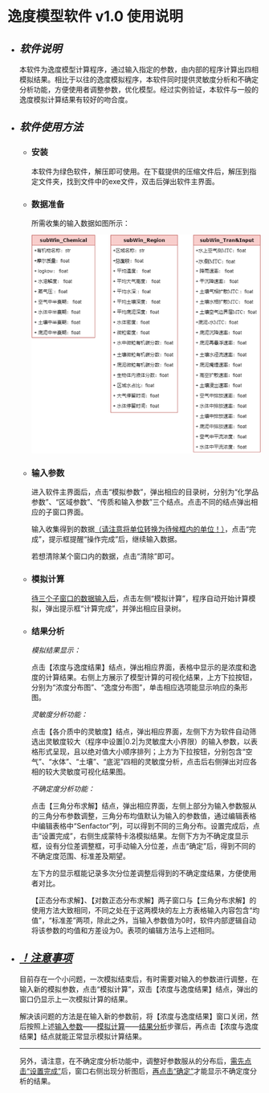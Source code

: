 # 逸度模型软件 v1.0 使用说明

- ## *软件说明*

  本软件为逸度模型计算程序，通过输入指定的参数，由内部的程序计算出四相模拟结果。相比于以往的逸度模拟程序，本软件同时提供灵敏度分析和不确定分析功能，方便使用者调整参数，优化模型。经过实例验证，本软件与一般的逸度模拟计算结果有较好的吻合度。

- ## *软件使用方法*

  - ### 安装

    本软件为绿色软件，解压即可使用。在下载提供的压缩文件后，解压到指定文件夹，找到文件中的exe文件，双击后弹出软件主界面。

  - ### 数据准备

    所需收集的输入数据如图所示：

    ![image-20210508165817606](https://github.com/WhItEG-bit/Fagucity/blob/main/%E8%BE%93%E5%85%A5%E5%8F%82%E6%95%B0%E7%BB%9F%E8%AE%A1.png)

  - ### 输入参数

    进入软件主界面后，点击“模拟参数”，弹出相应的目录树，分别为“化学品参数”、“区域参数”、“传质和输入参数”三个结点。点击不同的结点弹出相应的子窗口界面。

    输入收集得到的数据<u>（请注意将单位转换为待候框内的单位！）</u>，点击“完成”，提示框提醒“操作完成”后，继续输入数据。

    若想清除某个窗口内的数据，点击“清除”即可。

  - ### 模拟计算

    <u>待三个子窗口的数据输入后</u>，点击左侧“模拟计算”，程序自动开始计算模拟，弹出提示框“计算完成”，并弹出相应目录树。

  - ### 结果分析

    *模拟结果显示：*

    点击【浓度与逸度结果】结点，弹出相应界面，表格中显示的是浓度和逸度的计算结果。右侧上方展示了模型计算的可视化结果，上方下拉按钮，分别为“浓度分布图”、“逸度分布图”，单击相应选项能显示响应的条形图。

    *灵敏度分析功能：*

    点击【各介质中的灵敏度】结点，弹出相应界面，左侧下方为软件自动筛选出灵敏度较大（程序中设置|0.2|为灵敏度大小界限）的输入参数，以表格形式呈现，且以绝对值大小顺序排列；上方为下拉按钮，分别包含“空气”、“水体”、“土壤”、“底泥”四相的灵敏度分析，点击后右侧弹出对应各相的较大灵敏度可视化结果图。

    *不确定度分析功能：*

    点击【三角分布求解】结点，弹出相应界面，左侧上部分为输入参数服从的三角分布参数调整，三角分布均值默认为输入的参数值，通过编辑表格中编辑表格中“Senfactor”列，可以得到不同的三角分布。设置完成后，点击“设置完成”，右侧生成蒙特卡洛模拟结果。左侧下方为不确定度显示框，设有分位差调整框，可手动输入分位差，点击“确定”后，得到不同的不确定度范围、标准差及期望。

    左下方的显示框能记录多次分位差调整后得到的不确定度结果，方便使用者对比。

    【正态分布求解】、【对数正态分布求解】两子窗口与【三角分布求解】的使用方法大致相同，不同之处在于这两模块的左上方表格输入内容包含“均值”，“标准差”两项，除此之外，当输入参数值为0时，软件内部逻辑自动将该参数的均值和方差设为0。表项的编辑方法与上述相同。

- ## *<u>！注意事项</u>*

  目前存在一个小问题，一次模拟结束后，有时需要对输入的参数进行调整，在输入新的模拟参数，点击“模拟计算”，双击【浓度与逸度结果】结点，弹出的窗口仍显示上一次模拟计算的结果。

  解决该问题的方法是在输入新的参数前，将【浓度与逸度结果】窗口关闭，然后按照上述[输入参数](###输入参数)——[模拟计算](###模拟计算)——[结果分析](###结果分析)步骤后，再点击【浓度与逸度结果】结点就能正常显示模拟计算结果。

  ------

  另外，请注意，在不确定度分析功能中，调整好参数服从的分布后，<u>需先点击“设置完成”</u>后，窗口右侧出现分析图后，<u>再点击“确定”</u>才能显示不确定度分析的结果。

